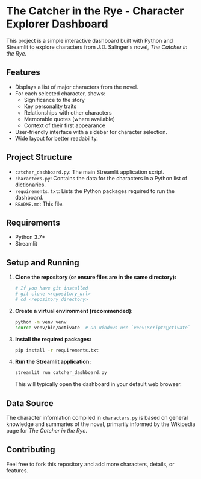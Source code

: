 # The Catcher in the Rye - Character Explorer Dashboard

This project is a simple interactive dashboard built with Python and Streamlit to explore characters from J.D. Salinger's novel, *The Catcher in the Rye*.

## Features

*   Displays a list of major characters from the novel.
*   For each selected character, shows:
    *   Significance to the story
    *   Key personality traits
    *   Relationships with other characters
    *   Memorable quotes (where available)
    *   Context of their first appearance
*   User-friendly interface with a sidebar for character selection.
*   Wide layout for better readability.

## Project Structure

*   `catcher_dashboard.py`: The main Streamlit application script.
*   `characters.py`: Contains the data for the characters in a Python list of dictionaries.
*   `requirements.txt`: Lists the Python packages required to run the dashboard.
*   `README.md`: This file.

## Requirements

*   Python 3.7+
*   Streamlit

## Setup and Running

1.  **Clone the repository (or ensure files are in the same directory):**
    ```bash
    # If you have git installed
    # git clone <repository_url>
    # cd <repository_directory>
    ```

2.  **Create a virtual environment (recommended):**
    ```bash
    python -m venv venv
    source venv/bin/activate  # On Windows use `venv\Scriptsctivate`
    ```

3.  **Install the required packages:**
    ```bash
    pip install -r requirements.txt
    ```

4.  **Run the Streamlit application:**
    ```bash
    streamlit run catcher_dashboard.py
    ```

    This will typically open the dashboard in your default web browser.

## Data Source

The character information compiled in `characters.py` is based on general knowledge and summaries of the novel, primarily informed by the Wikipedia page for *The Catcher in the Rye*.

## Contributing

Feel free to fork this repository and add more characters, details, or features.
